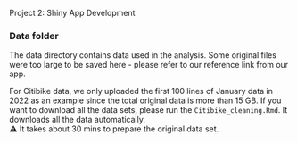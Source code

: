 Project 2: Shiny App Development

### Data folder

The data directory contains data used in the analysis. Some original files were too large to be saved here - please refer to our reference link from our app.

For Citibike data, we only uploaded the first 100 lines of January data in 2022 as an example since the total original data is more than 15 GB. If you want to download all the data sets, please run the `Citibike_cleaning.Rmd`. It downloads all the data automatically. \
⚠️ It takes about 30 mins to prepare the original data set.
